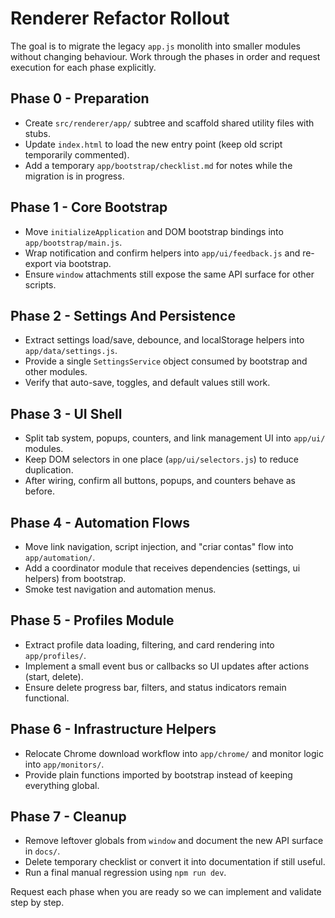 # Renderer Refactor Rollout

The goal is to migrate the legacy `app.js` monolith into smaller modules without changing behaviour. Work through the phases in order and request execution for each phase explicitly.

## Phase 0 - Preparation
- Create `src/renderer/app/` subtree and scaffold shared utility files with stubs.
- Update `index.html` to load the new entry point (keep old script temporarily commented).
- Add a temporary `app/bootstrap/checklist.md` for notes while the migration is in progress.

## Phase 1 - Core Bootstrap
- Move `initializeApplication` and DOM bootstrap bindings into `app/bootstrap/main.js`.
- Wrap notification and confirm helpers into `app/ui/feedback.js` and re-export via bootstrap.
- Ensure `window` attachments still expose the same API surface for other scripts.

## Phase 2 - Settings And Persistence
- Extract settings load/save, debounce, and localStorage helpers into `app/data/settings.js`.
- Provide a single `SettingsService` object consumed by bootstrap and other modules.
- Verify that auto-save, toggles, and default values still work.

## Phase 3 - UI Shell
- Split tab system, popups, counters, and link management UI into `app/ui/` modules.
- Keep DOM selectors in one place (`app/ui/selectors.js`) to reduce duplication.
- After wiring, confirm all buttons, popups, and counters behave as before.

## Phase 4 - Automation Flows
- Move link navigation, script injection, and "criar contas" flow into `app/automation/`.
- Add a coordinator module that receives dependencies (settings, ui helpers) from bootstrap.
- Smoke test navigation and automation menus.

## Phase 5 - Profiles Module
- Extract profile data loading, filtering, and card rendering into `app/profiles/`.
- Implement a small event bus or callbacks so UI updates after actions (start, delete).
- Ensure delete progress bar, filters, and status indicators remain functional.

## Phase 6 - Infrastructure Helpers
- Relocate Chrome download workflow into `app/chrome/` and monitor logic into `app/monitors/`.
- Provide plain functions imported by bootstrap instead of keeping everything global.

## Phase 7 - Cleanup
- Remove leftover globals from `window` and document the new API surface in `docs/`.
- Delete temporary checklist or convert it into documentation if still useful.
- Run a final manual regression using `npm run dev`.

Request each phase when you are ready so we can implement and validate step by step.
